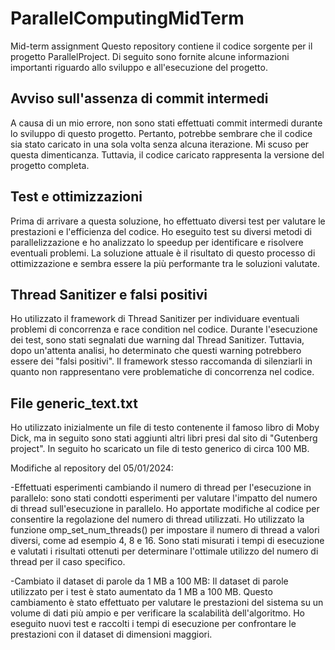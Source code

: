 # ParallelComputingMidTerm
Mid-term assignment
Questo repository contiene il codice sorgente per il progetto ParallelProject. Di seguito sono fornite alcune informazioni importanti riguardo allo sviluppo e all'esecuzione del progetto.

## Avviso sull'assenza di commit intermedi

A causa di un mio errore, non sono stati effettuati commit intermedi durante lo sviluppo di questo progetto. Pertanto, potrebbe sembrare che il codice sia stato caricato in una sola volta senza alcuna iterazione. 
Mi scuso per questa dimenticanza. Tuttavia, il codice caricato rappresenta la versione del progetto completa.

## Test e ottimizzazioni

Prima di arrivare a questa soluzione, ho effettuato diversi test per valutare le prestazioni e l'efficienza del codice. Ho eseguito test su diversi metodi di parallelizzazione e ho analizzato lo speedup
per identificare e risolvere eventuali problemi. La soluzione attuale è il risultato di questo processo di ottimizzazione e sembra essere la più performante tra le soluzioni valutate.

## Thread Sanitizer e falsi positivi

Ho utilizzato il framework di Thread Sanitizer per individuare eventuali problemi di concorrenza e race condition nel codice. 
Durante l'esecuzione dei test, sono stati segnalati due warning dal Thread Sanitizer. Tuttavia, dopo un'attenta analisi, 
ho determinato che questi warning potrebbero essere dei "falsi positivi". Il framework stesso raccomanda di silenziarli in quanto non rappresentano vere problematiche di concorrenza nel codice. 

## File generic_text.txt

Ho utilizzato inizialmente un file di testo contenente il famoso libro di Moby Dick, ma in seguito sono stati aggiunti altri libri presi dal sito di "Gutenberg project". In seguito ho scaricato un file
di testo generico di circa 100 MB.

Modifiche al repository del 05/01/2024:

-Effettuati esperimenti cambiando il numero di thread per l'esecuzione in parallelo: sono stati condotti esperimenti per valutare l'impatto del numero di thread sull'esecuzione in parallelo. Ho apportate modifiche al codice per consentire la regolazione del numero di thread utilizzati. Ho utilizzato la funzione omp_set_num_threads() per impostare il numero di thread a valori diversi, come ad esempio 4, 8 e 16. Sono stati misurati i tempi di esecuzione e valutati i risultati ottenuti per determinare l'ottimale utilizzo del numero di thread per il caso specifico.

-Cambiato il dataset di parole da 1 MB a 100 MB: Il dataset di parole utilizzato per i test è stato aumentato da 1 MB a 100 MB. Questo cambiamento è stato effettuato per valutare le prestazioni del sistema su un volume di dati più ampio e per verificare la scalabilità dell'algoritmo. Ho eseguito nuovi test e raccolti i tempi di esecuzione per confrontare le prestazioni con il dataset di dimensioni maggiori.
